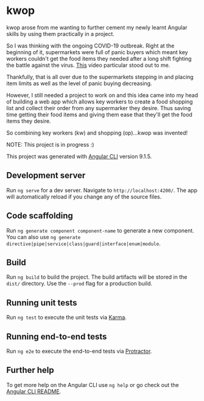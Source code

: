 # kwop

kwop arose from me wanting to further cement my newly learnt Angular skills by using them practically in a project. 

So I was thinking with the ongoing COVID-19 outbreak. Right at the beginning of it, supermarkets were full of panic buyers which meant key workers couldn't get the food items they needed after a long shift fighting the battle against the virus. [This](https://www.youtube.com/watch?v=jmSPOSGpAYs) video particular stood out to me.

Thankfully, that is all over due to the supermarkets stepping in and placing item limits as well as the level of panic buying decreasing. 

However, I still needed a project to work on and this idea came into my head of building a web app which allows key workers to create a food shopping list and collect their order from any supermarker they desire. Thus saving time getting their food items and giving them ease that they'll get the food items they desire.

So combining key workers (kw) and shopping (op)...kwop was invented!

NOTE: This project is in progress :)

This project was generated with [Angular CLI](https://github.com/angular/angular-cli) version 9.1.5.

## Development server

Run `ng serve` for a dev server. Navigate to `http://localhost:4200/`. The app will automatically reload if you change any of the source files.

## Code scaffolding

Run `ng generate component component-name` to generate a new component. You can also use `ng generate directive|pipe|service|class|guard|interface|enum|module`.

## Build

Run `ng build` to build the project. The build artifacts will be stored in the `dist/` directory. Use the `--prod` flag for a production build.

## Running unit tests

Run `ng test` to execute the unit tests via [Karma](https://karma-runner.github.io).

## Running end-to-end tests

Run `ng e2e` to execute the end-to-end tests via [Protractor](http://www.protractortest.org/).

## Further help

To get more help on the Angular CLI use `ng help` or go check out the [Angular CLI README](https://github.com/angular/angular-cli/blob/master/README.md).
